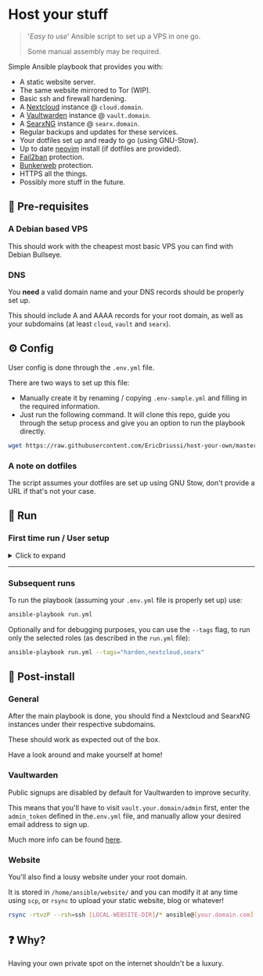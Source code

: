 # Host your stuff

> '*Easy to use*' Ansible script to set up a VPS in one go.
>
> Some manual assembly may be required.

Simple Ansible playbook that provides you with:

- A static website server.
- The same website mirrored to Tor (WIP).
- Basic ssh and firewall hardening.
- A [Nextcloud](https://nextcloud.com/) instance @ `cloud.domain`.
- A [Vaultwarden](https://github.com/dani-garcia/vaultwarden) instance @ `vault.domain`.
- A [SearxNG](https://github.com/searxng/searxng) instance @ `searx.domain`.
- Regular backups and updates for these services.
- Your dotfiles set up and ready to go (using GNU-Stow).
- Up to date [neovim](https://github.com/neovim/neovim) install (if dotfiles are provided).
- [Fail2ban](https://github.com/fail2ban/fail2ban) protection.
- [Bunkerweb](https://github.com/bunkerity/bunkerweb) protection.
- HTTPS all the things.
- Possibly more stuff in the future.

## 🔧 Pre-requisites

### A Debian based VPS

This should work with the cheapest most basic VPS you can find with Debian Bullseye.

### DNS

You **need** a valid domain name and your DNS records should be properly set up.

This should include A and AAAA records for your root domain, as well as your subdomains (at least `cloud`, `vault` and `searx`).

## ⚙️ Config

User config is done through the `.env.yml` file.

There are two ways to set up this file:

- Manually create it by renaming / copying `.env-sample.yml` and filling in the required information.
- Just run the following command. It will clone this repo, guide you through the setup process and give you an option to run the playbook directly.

```sh
wget https://raw.githubusercontent.com/EricDriussi/host-your-own/master/bootstrap.sh -O bootstrap.sh && bash bootstrap.sh
```

### A note on dotfiles

The script assumes your dotfiles are set up using GNU Stow, don't provide a URL if that's not your case.

## 🏃 Run

### First time run / User setup

<details>
  <summary>Click to expand</summary>
  The main playbook (<code>run.yml</code>) expects a fully setup, password-less sudo and docker user named <code>ansible</code> to be present in the remote machine.
  <br>
  This user should also have the required <code>ssh_public_key</code> in its <code>~/.ssh/authorized_keys</code> file.
  <br>
  <br>
  You can configure this on your own or run <code>ansible-playbook init_remote_user.yml --ask-pass</code>.
  <br>
  Once this is done you should be able to run <code>ansible-playbook run.yml</code> and watch the magic happen!
  <br>
  <br>
  Please keep in mind that, after the main playbook is done, root connections to the server will be disabled to improve security.
  <br>
  Thus, the <code>init_remote_user.yml</code> script can really only be run once (and shouldn't be needed afterwards).
  <br>
</details>

---

### Subsequent runs

To run the playbook (assuming your `.env.yml` file is properly set up) use:

```sh
ansible-playbook run.yml
```

Optionally and for debugging purposes, you can use the `--tags` flag, to run only the selected roles (as described in the `run.yml` file):

```sh
ansible-playbook run.yml --tags="harden,nextcloud,searx"
```

## 🤔 Post-install

### General

After the main playbook is done, you should find a Nextcloud and SearxNG instances under their respective subdomains.

These should work as expected out of the box.

Have a look around and make yourself at home!

### Vaultwarden

Public signups are disabled by default for Vaultwarden to improve security.

This means that you'll have to visit `vault.your.domain/admin` first, enter the `admin_token` defined in the`.env.yml` file, and manually allow your desired email address to sign up.

Much more info can be found [here](https://github.com/dani-garcia/vaultwarden/wiki/Configuration-overview).

### Website

You'll also find a lousy website under your root domain.

It is stored in `/home/ansible/website/` and you can modify it at any time using `scp`, or `rsync` to upload your static website, blog or whatever!

```sh
rsync -rtvzP --rsh=ssh [LOCAL-WEBSITE-DIR]/* ansible@[your.domain.com]:/home/ansible/website
```

## ❓ Why?

Having your own private spot on the internet shouldn't be a luxury.
